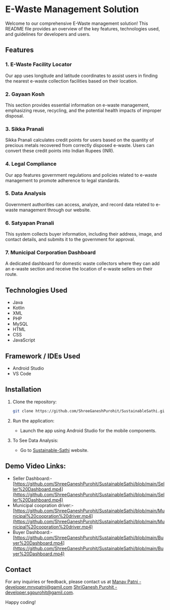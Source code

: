 # E-Waste Management Solution

Welcome to our comprehensive E-Waste management solution! This README file provides an overview of the key features, technologies used, and guidelines for developers and users.

## Features

### 1. E-Waste Facility Locator
Our app uses longitude and latitude coordinates to assist users in finding the nearest e-waste collection facilities based on their location.

### 2. Gayaan Kosh
This section provides essential information on e-waste management, emphasizing reuse, recycling, and the potential health impacts of improper disposal.

### 3. Sikka Pranali
Sikka Pranali calculates credit points for users based on the quantity of precious metals recovered from correctly disposed e-waste. Users can convert these credit points into Indian Rupees (INR).

### 4. Legal Compliance
Our app features government regulations and policies related to e-waste management to promote adherence to legal standards.

### 5. Data Analysis
Government authorities can access, analyze, and record data related to e-waste management through our website.

### 6. Satyapan Pranali
This system collects buyer information, including their address, image, and contact details, and submits it to the government for approval.

### 7. Municipal Corporation Dashboard
A dedicated dashboard for domestic waste collectors where they can add an e-waste section and receive the location of e-waste sellers on their route.

## Technologies Used
- Java
- Kotlin
- XML
- PHP
- MySQL
- HTML
- CSS
- JavaScript

## Framework / IDEs Used
- Android Studio
- VS Code

## Installation

1. Clone the repository:
   ```bash
   git clone https://github.com/ShreeGaneshPurohit/SustainableSathi.git
   ```
   
2. Run the application:
   - Launch the app using Android Studio for the mobile components.

3. To See Data Analysis:
   - Go to [Sustainable-Sathi](https://sustainable-sathi.tech/) website.

## Demo Video Links:
   - Seller Dashboard:- [https://github.com/ShreeGaneshPurohit/SustainableSathi/blob/main/Seller%20Dashboard.mp4](https://github.com/ShreeGaneshPurohit/SustainableSathi/blob/main/Seller%20Dashboard.mp4)
   - Municipal coopration driver:- [https://github.com/ShreeGaneshPurohit/SustainableSathi/blob/main/Municipal%20coopration%20driver.mp4](https://github.com/ShreeGaneshPurohit/SustainableSathi/blob/main/Municipal%20coopration%20driver.mp4)
   - Buyer Dashboard:- [https://github.com/ShreeGaneshPurohit/SustainableSathi/blob/main/Buyer%20Dashboard.mp4](https://github.com/ShreeGaneshPurohit/SustainableSathi/blob/main/Buyer%20Dashboard.mp4)

## Contact

For any inquiries or feedback, please contact us at [Manav Patni - developer.mnvpatni@gamil.com](mailto:developer.mnvpatni@gamil.com)
[ShriGanesh Purohit - developer.sgpurohit@gamil.com](mailto:developer.sgpurohit@gamil.com).

Happy coding!
